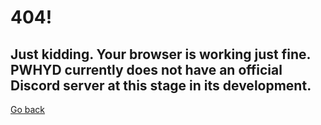 # 404!
## Just kidding. Your browser is working just fine. PWHYD currently does not have an official Discord server at this stage in its development.

[Go back](https://github.com/Windexi/pwhyd)
